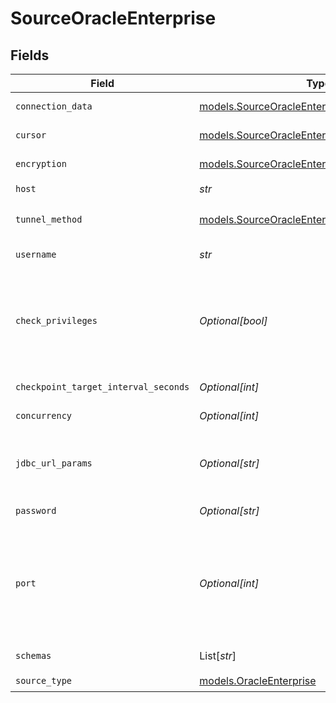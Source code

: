 # SourceOracleEnterprise


## Fields

| Field                                                                                                                                                                                                                                                                                                                                            | Type                                                                                                                                                                                                                                                                                                                                             | Required                                                                                                                                                                                                                                                                                                                                         | Description                                                                                                                                                                                                                                                                                                                                      |
| ------------------------------------------------------------------------------------------------------------------------------------------------------------------------------------------------------------------------------------------------------------------------------------------------------------------------------------------------ | ------------------------------------------------------------------------------------------------------------------------------------------------------------------------------------------------------------------------------------------------------------------------------------------------------------------------------------------------ | ------------------------------------------------------------------------------------------------------------------------------------------------------------------------------------------------------------------------------------------------------------------------------------------------------------------------------------------------ | ------------------------------------------------------------------------------------------------------------------------------------------------------------------------------------------------------------------------------------------------------------------------------------------------------------------------------------------------ |
| `connection_data`                                                                                                                                                                                                                                                                                                                                | [models.SourceOracleEnterpriseConnectBy](../models/sourceoracleenterpriseconnectby.md)                                                                                                                                                                                                                                                           | :heavy_check_mark:                                                                                                                                                                                                                                                                                                                               | The scheme by which to establish a database connection.                                                                                                                                                                                                                                                                                          |
| `cursor`                                                                                                                                                                                                                                                                                                                                         | [models.SourceOracleEnterpriseUpdateMethod](../models/sourceoracleenterpriseupdatemethod.md)                                                                                                                                                                                                                                                     | :heavy_check_mark:                                                                                                                                                                                                                                                                                                                               | Configures how data is extracted from the database.                                                                                                                                                                                                                                                                                              |
| `encryption`                                                                                                                                                                                                                                                                                                                                     | [models.SourceOracleEnterpriseEncryption](../models/sourceoracleenterpriseencryption.md)                                                                                                                                                                                                                                                         | :heavy_check_mark:                                                                                                                                                                                                                                                                                                                               | The encryption method with is used when communicating with the database.                                                                                                                                                                                                                                                                         |
| `host`                                                                                                                                                                                                                                                                                                                                           | *str*                                                                                                                                                                                                                                                                                                                                            | :heavy_check_mark:                                                                                                                                                                                                                                                                                                                               | Hostname of the database.                                                                                                                                                                                                                                                                                                                        |
| `tunnel_method`                                                                                                                                                                                                                                                                                                                                  | [models.SourceOracleEnterpriseSSHTunnelMethod](../models/sourceoracleenterprisesshtunnelmethod.md)                                                                                                                                                                                                                                               | :heavy_check_mark:                                                                                                                                                                                                                                                                                                                               | Whether to initiate an SSH tunnel before connecting to the database, and if so, which kind of authentication to use.                                                                                                                                                                                                                             |
| `username`                                                                                                                                                                                                                                                                                                                                       | *str*                                                                                                                                                                                                                                                                                                                                            | :heavy_check_mark:                                                                                                                                                                                                                                                                                                                               | The username which is used to access the database.                                                                                                                                                                                                                                                                                               |
| `check_privileges`                                                                                                                                                                                                                                                                                                                               | *Optional[bool]*                                                                                                                                                                                                                                                                                                                                 | :heavy_minus_sign:                                                                                                                                                                                                                                                                                                                               | When this feature is enabled, during schema discovery the connector will query each table or view individually to check access privileges and inaccessible tables, views, or columns therein will be removed. In large schemas, this might cause schema discovery to take too long, in which case it might be advisable to disable this feature. |
| `checkpoint_target_interval_seconds`                                                                                                                                                                                                                                                                                                             | *Optional[int]*                                                                                                                                                                                                                                                                                                                                  | :heavy_minus_sign:                                                                                                                                                                                                                                                                                                                               | How often (in seconds) a stream should checkpoint, when possible.                                                                                                                                                                                                                                                                                |
| `concurrency`                                                                                                                                                                                                                                                                                                                                    | *Optional[int]*                                                                                                                                                                                                                                                                                                                                  | :heavy_minus_sign:                                                                                                                                                                                                                                                                                                                               | Maximum number of concurrent queries to the database.                                                                                                                                                                                                                                                                                            |
| `jdbc_url_params`                                                                                                                                                                                                                                                                                                                                | *Optional[str]*                                                                                                                                                                                                                                                                                                                                  | :heavy_minus_sign:                                                                                                                                                                                                                                                                                                                               | Additional properties to pass to the JDBC URL string when connecting to the database formatted as 'key=value' pairs separated by the symbol '&'. (example: key1=value1&key2=value2&key3=value3).                                                                                                                                                 |
| `password`                                                                                                                                                                                                                                                                                                                                       | *Optional[str]*                                                                                                                                                                                                                                                                                                                                  | :heavy_minus_sign:                                                                                                                                                                                                                                                                                                                               | The password associated with the username.                                                                                                                                                                                                                                                                                                       |
| `port`                                                                                                                                                                                                                                                                                                                                           | *Optional[int]*                                                                                                                                                                                                                                                                                                                                  | :heavy_minus_sign:                                                                                                                                                                                                                                                                                                                               | Port of the database.<br/>Oracle Corporations recommends the following port numbers:<br/>1521 - Default listening port for client connections to the listener. <br/>2484 - Recommended and officially registered listening port for client connections to the listener using TCP/IP with SSL.                                                    |
| `schemas`                                                                                                                                                                                                                                                                                                                                        | List[*str*]                                                                                                                                                                                                                                                                                                                                      | :heavy_minus_sign:                                                                                                                                                                                                                                                                                                                               | The list of schemas to sync from. Defaults to user. Case sensitive.                                                                                                                                                                                                                                                                              |
| `source_type`                                                                                                                                                                                                                                                                                                                                    | [models.OracleEnterprise](../models/oracleenterprise.md)                                                                                                                                                                                                                                                                                         | :heavy_check_mark:                                                                                                                                                                                                                                                                                                                               | N/A                                                                                                                                                                                                                                                                                                                                              |